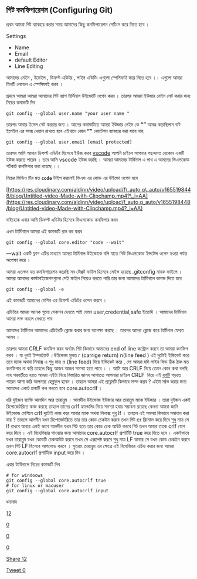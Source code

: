 ## গিট কনফিগারেশন (Configuring Git)

প্রথম আমরা গিট ব্যাবহার করার সময় আমাদের কিছু কনফিগারেশন সেটিংস করে নিতে হবে ।

Settings

*   Name
*   Email
*   default Editor
*   Line Editing

আমাদের নেইম , ইমেইল , ডিফল্ট এডিটর , লাইন এডিটিং এগুলো স্পেসিফাই করে দিতে হবে ।। এগুলো আমরা তিনটি লেভেল এ স্পেসিফাই করব ।

প্রথমে আমরা আমরা আমাদের গিট ব্যাশ টার্মিনাল উইন্ডোটি ওপেন করব । তারপর আমরা ইউজার নেইম সেট করার জন্য নিচের কমান্ডটি দিব

    git config --global user.name "your user name "

তারপর আবার ইমেল সেট কররার জন্য । আগের কমান্ডটিতে আমরা ইউজার নেইম কে **“”** আবদ্ধ করেছিলাম বাট ইমেইল এর সময় খেয়াল রাখতে হবে এইখানে কোন **“”** কোটেশন ব্যাবহার করা যাবে নাহ

    git config --global user.email [email protected]

তারপর আমি আমার ডিফল্ট এডিটর হিসেবে ইউজ করব [vscode](https://code.visualstudio.com/) আপনি চাইলে আপনার পছন্দমত যেকোন একটি ইউজ করতে পারেন । তবে আমি vscode ইউজ করছি । আমরা আমাদের টার্মিনাল এ পাথ এ আমদের ভিএসকোড শর্টকাট কনফিগার করা রয়েছে ।।

নিচের ভিডিও টির মত **`code`** টাইপ করলেই ভিএস এর কোড এর উইন্ডো ওপেন হবে

[https://res.cloudinary.com/aldinn/video/upload/f\_auto,q\_auto/v1655198448/blog/Untitled-video-Made-with-Clipchamp.mp4?\_i=AA](https://res.cloudinary.com/aldinn/video/upload/f_auto,q_auto/v1655198448/blog/Untitled-video-Made-with-Clipchamp.mp4?_i=AA)

যাইহোক এবার আমি ডিফল্ট এডিটর হিসেবে ভিএসকোড কনফিগার করব

এখন টার্মিনালে আমরা এই কমান্ডটি রান কর করব

    git config --global core.editor "code --wait"

—wait একটি ফ্লাগ এটির মাধ্যমে আমরা টার্মিনাল উইন্ডোকে বলি যাতে নিউ ভিএসকোড ইন্সটেন্স ওপেন হওয়া পর্যন্ত অপেক্ষা করে ।

আমরা এতক্ষন যত কনফিগারেশন করেছি সব টেক্সট ফাইল হিসেবে সেইভ হয়েছে .gitconfig নামক ফাইলে । আমরা আমদের কাস্টমাইজেশনগুলো সেই ফাইল গিয়েও করতে পারি তার জন্য আমাদের টার্মিনালে কমান্ড দিতে হবে

    git config --global -e

এই কমান্ডটি আমাদের মেশিন এর ডিফল্ট এডিটর ওপেন করবে ।

এডিটরে আমরা অনেক গুলো সেকশন দেখতে পাই যেমন user,credential,safe ইত্যাদি । আমাদের টার্মিনাল আমরা লক্ষ করলে দেখতে পাব

আমাদের টার্মিনাল আমাদের এডিটরটি ক্লোজ করার জন্য অপেক্ষা করছে । তারপর আমরা ক্লোজ করে টার্মিনাল ফেরত আসব ।

তারপর আমরা CRLF কনফিগ করব অর্থ্যাৎ গিট কিভাবে আমাদের end of line কন্ট্রোল করবে তা আমরা কনফিগ করব । যা খুবই ইম্পরট্যান্ট ।উইন্ডোজ মুলত r (carrige return) n(line feed ) এই দুটোই ইন্ডিকেট করে তবে ম্যাক অথবা লিনাক্স এ শুধু মাত্র n (line feed) দিয়ে ইন্ডিকেট করে , সো আমরা যদি লাইন ফিড ঠিক ঠাক মত কনফিগার না করি তাহলে কিছু আজব আজব সমস্যা হতে পারে । । আমি আর CRLF নিয়ে তেমন কোন কথা বলছি নাহ পরবর্তীতে হয়ত আমরা এইটা নিয়ে বিস্তারিত জানব আপাতত আপনারা চাইলে CRLF  নিয়ে এই [ব্লগটি](https://www.aleksandrhovhannisyan.com/blog/crlf-vs-lf-normalizing-line-endings-in-git/) পড়তে পারেন আশা করি আপনারা হেল্পফুল হবেন । তাহলে আমরা এই প্রব্লেমটি কিভাবে সল্ভ করব ? এইটা সlভ করার জন্য আমাদের একাট প্রপার্টি কল করতে হবে core.autocrlf ।

ধরি দুইজন ব্যাক্তি আলদিন আর তারান্নুম । আলদীন উইন্ডোজ ইউজার আর তারান্নুম ম্যাক ইউজার । তারা দুইজন একই রিপোজেটরিতে কাজ করছে তাহলে তাদের crlf হ্যান্ডেলিং নিয়ে সমস্যা হবার সম্ভাবনা রয়েছে কেননা আমরা জানি উইন্ডোজ মেশিনে crlf দুটোই কাজ করে আবার ম্যাক অথবা লিনাক্স শুধু lf । তাহলে এই সমস্যা কিভাবে সমাধান করা যায় ? তাহলে আলদীন যখন রিপোজেটরিতে তার তার কোড চেকইন করবে তখন গিট cr রিমোভ করে দিবে শুধু মাত্র সে lf রাখবে আবার একই ভাবে আলদীন যখন গিট হতে তার কোড চেক আউট করবে গিট তখন আবার তাকে crlf যোগ করে দিবে । এই বিহেভিয়ার পাওয়ার জন্য আমাদের core.autocrlf প্রপার্টিটি true করে দিতে হবে । একইভাবে যখন তারান্নুম যখন কোডটি চেকআউট করবে তখন সে এক্সপেক্ট করবে শুধু মাত্র LF আবার সে যখন কোড চেকইন করবে তখন গিট LF হিসেবে আপলোড করবে । সুতরাং তারান্নুম এর ক্ষেত্রে এই বিহেভিয়র এচিভ করার জন্য আমরা core.autocrlf প্রপার্টিকে input করে দিব ।

এবার টার্মিনালে নিচের কমান্ডটি দিব

    # for windoows 
    git config --global core.autocrlf true 
    # for linux or macuser 
    git config --global core.autocrlf input 

ধন্যবাদ

[12](https://www.facebook.com/sharer.php?t=--SHARETEXT--&u=https://bit.ly/3xRL3Hy)

[0](https://twitter.com/share?text=--SHARETEXT--&url=https://bit.ly/3xRL3Hy)

[0](https://pinterest.com/pin/create/bookmarklet/?description=--SHARETEXT--&url=https://blog.aldinn.com/configuring-git/&media=https://res.cloudinary.com/aldinn/images/f_auto,q_auto/v1655325889/blog/Git-Github-5/Git-Github-5.png?_i=AA)

[0](https://blog.aldinn.com/cdn-cgi/l/email-protection#340b4741565e51574009117104117502110d03117104117502117672117104117502110d72110604117104117502110d0111710411750211750c117104117502117576117104117502117672117104117502110d03117104117502117671117104117502117604117104117503110c0311710411750211760211710411750211750c11060411060c775b5a525d5341465d5a53110604735d4011060d12565b504d091919677c75667160716c6019191106045c404044470e1b1b565d401a584d1b074c6678077c4d)

[Share 12](https://www.facebook.com/sharer.php?t=--SHARETEXT--&u=https://bit.ly/3xRL3Hy)

[Tweet 0](https://twitter.com/share?text=--SHARETEXT--&url=https://bit.ly/3xRL3Hy)